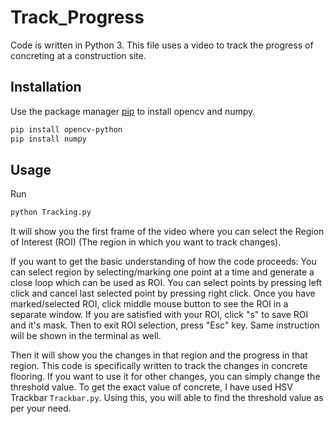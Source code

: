 # Track_Progress

Code is written in Python 3. This file uses a video to track the progress of concreting at a construction site.

## Installation


Use the package manager [pip](https://pip.pypa.io/en/stable/) to install opencv and numpy.

```bash
pip install opencv-python
pip install numpy
```

## Usage

Run
``` bash
python Tracking.py
```

 
It will show you the first frame of the video where you can select the Region of Interest (ROI) (The region in which you want to track changes).

If you want to get the basic understanding of how the code proceeds: 
You can select region by selecting/marking one point at a time and generate a close loop which can be used as ROI. You can select points by pressing left click and cancel last selected point by pressing right click. Once you have marked/selected ROI, click middle mouse button to see the ROI in a separate window. If you are satisfied with your ROI, click "s" to save ROI and it's mask. Then to exit ROI selection, press "Esc" key. Same instruction will be shown in the terminal as well. 

Then it will show you the changes in that region and the progress in that region.
This code is specifically written to track the changes in concrete flooring. If you want to use it for other changes, you can simply change the threshold value. To get the exact value of concrete, I have used HSV Trackbar `Trackbar.py`. Using this, you will able to find the threshold value as per your need.

